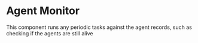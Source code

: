 Agent Monitor
=============

This component runs any periodic tasks against the agent records, such as checking if the agents are still alive  
